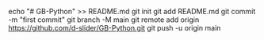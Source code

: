 
echo "# GB-Python" >> README.md
git init
git add README.md
git commit -m "first commit"
git branch -M main
git remote add origin https://github.com/d-slider/GB-Python.git
git push -u origin main